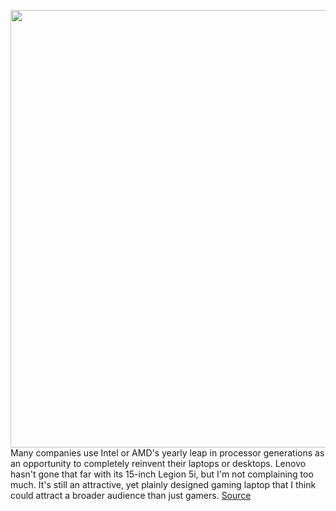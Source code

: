 <img src='https://cdn.vox-cdn.com/thumbor/IHclNgVxU9t9nF6-oY3kT25p5fc=/0x0:2040x1360/1200x675/filters:focal(857x517:1183x843)/cdn.vox-cdn.com/uploads/chorus_image/image/67102401/cfaulkner_200714_4099_0012.0.0.jpg' width='700px' /><br/>
Many companies use Intel or AMD's yearly leap in processor generations as an opportunity to completely reinvent their laptops or desktops. Lenovo hasn't gone that far with its 15-inch Legion 5i, but I'm not complaining too much. It's still an attractive, yet plainly designed gaming laptop that I think could attract a broader audience than just gamers.
<a href='https://www.theverge.com/21335740/lenovo-legion-5i-gaming-laptop-review-intel-nvidia'> Source <a/>